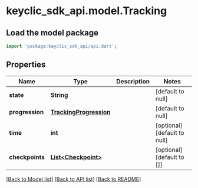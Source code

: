 # keyclic_sdk_api.model.Tracking

## Load the model package
```dart
import 'package:keyclic_sdk_api/api.dart';
```

## Properties
Name | Type | Description | Notes
------------ | ------------- | ------------- | -------------
**state** | **String** |  | [default to null]
**progression** | [**TrackingProgression**](TrackingProgression.md) |  | [default to null]
**time** | **int** |  | [optional] [default to null]
**checkpoints** | [**List&lt;Checkpoint&gt;**](Checkpoint.md) |  | [optional] [default to []]

[[Back to Model list]](../README.md#documentation-for-models) [[Back to API list]](../README.md#documentation-for-api-endpoints) [[Back to README]](../README.md)


